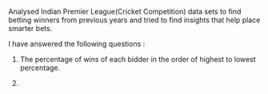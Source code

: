 Analysed Indian Premier League(Cricket Competition) data sets to find betting winners from previous years and tried to find insights that help place smarter bets.

I have answered the following questions :

1) The percentage of wins of each bidder 
 in the order of highest to lowest percentage.

2)

